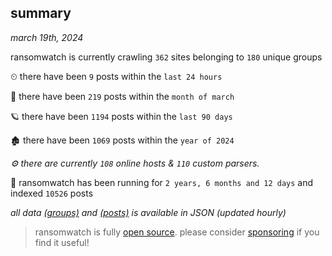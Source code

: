 
## summary
_march 19th, 2024_

ransomwatch is currently crawling `362` sites belonging to `180` unique groups

⏲ there have been `9` posts within the `last 24 hours`

🦈 there have been `219` posts within the `month of march`

🪐 there have been `1194` posts within the `last 90 days`

🏚 there have been `1069` posts within the `year of 2024`

_⚙️ there are currently `108` online hosts & `110` custom parsers._

🦕 ransomwatch has been running for `2 years, 6 months and 12 days` and indexed `10526` posts

_all data  [(groups)](http://ransomwhat.telemetry.ltd/groups) and [(posts)](http://ransomwhat.telemetry.ltd/posts) is available in JSON (updated hourly)_

> ransomwatch is fully [open source](https://github.com/joshhighet/ransomwatch#ransomwatch--). please consider [sponsoring](https://github.com/sponsors/joshhighet) if you find it useful!
